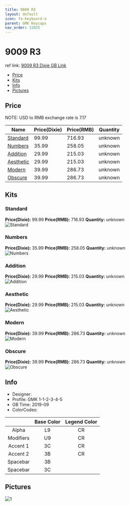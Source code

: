 ```yaml
---
title: 9009 R3
layout: default
icon: fa-keyboard-o
parent: GMK Keycaps
nav_order: 31025
---
```


# 9009 R3

ref link: [9009 R3 Dixie GB Link](https://dixiemech.store/collections/gmk-9009-round-3/products/gmk-9009-round-3)

* [Price](#price)
* [Kits](#kits)
* [Info](#info)
* [Pictures](#pictures)


## Price  
NOTE: USD to RMB exchange rate is 7.17

| Name          | Price(Dixie)    |  Price(RMB) | Quantity |
| ------------- | ------------ |  ---------- | -------- |
|[Standard](#standard)|99.99|716.93|unknown|
|[Numbers](#numbers)|35.99|258.05|unknown|
|[Addition](#addition)|29.99|215.03|unknown|
|[Aesthetic](#aesthetic)|29.99|215.03|unknown|
|[Modern](#modern)|39.99|286.73|unknown|
|[Obscure](#obscure)|39.99|286.73|unknown|


## Kits
### Standard
**Price(Dixie):** 99.99    **Price(RMB):** 716.93    **Quantity:** unknown  
<img src="{{ 'assets/images/gmk-keycaps/9009r3/kits_pics/standard.jpg' | relative_url }}" alt="Standard" class="image featured">

### Numbers
**Price(Dixie):** 35.99    **Price(RMB):** 258.05    **Quantity:** unknown  
<img src="{{ 'assets/images/gmk-keycaps/9009r3/kits_pics/numbers.jpg' | relative_url }}" alt="Numbers" class="image featured">

### Addition
**Price(Dixie):** 29.99    **Price(RMB):** 215.03    **Quantity:** unknown  
<img src="{{ 'assets/images/gmk-keycaps/9009r3/kits_pics/addition.jpg' | relative_url }}" alt="Addition" class="image featured">

### Aesthetic
**Price(Dixie):** 29.99    **Price(RMB):** 215.03    **Quantity:** unknown  
<img src="{{ 'assets/images/gmk-keycaps/9009r3/kits_pics/aesthetic.jpg' | relative_url }}" alt="Aesthetic" class="image featured">

### Modern
**Price(Dixie):** 39.99    **Price(RMB):** 286.73    **Quantity:** unknown  
<img src="{{ 'assets/images/gmk-keycaps/9009r3/kits_pics/modern.jpg' | relative_url }}" alt="Modern" class="image featured">

### Obscure
**Price(Dixie):** 39.99    **Price(RMB):** 286.73    **Quantity:** unknown  
<img src="{{ 'assets/images/gmk-keycaps/9009r3/kits_pics/obscure.jpg' | relative_url }}" alt="Obscure" class="image featured">


## Info
* Designer: 
* Profile: GMK 1-1-2-3-4-5
* GB Time: 2019-09
* ColorCodes:  

| |Base Color     | Legend Color
| :-------------: | :-------------: | :------------:
|Alpha|L9|CR
|Modifiers|U9|CR
|Accent 1|3C|CR
|Accent 2|3B|CR
|Spacebar|3B|
|Spacebar|3C|


## Pictures
<img src="{{ 'assets/images/gmk-keycaps/9009r3/rendering_pics/1.jpg' | relative_url }}" alt="1" class="image featured">
